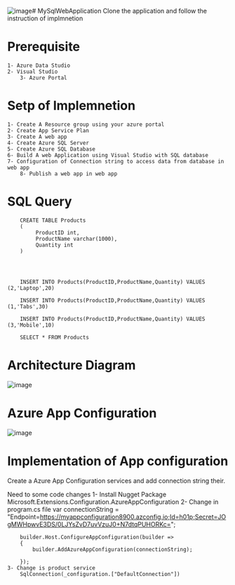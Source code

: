 ![image](https://github.com/ratreprakash/MySqlWebApplication_AppConfiguration/assets/157607672/b1bbfc7f-07f7-4c9b-9c02-32793a7f1e0f)# MySqlWebApplication
	Clone the application and follow the instruction of implmnetion
# Prerequisite
  	1- Azure Data Studio 
	2- Visual Studio
        3- Azure Portal
# Setp of Implemnetion 
	1- Create A Resource group using your azure portal 
	2- Create App Service Plan
	3- Create A web app
	4- Create Azure SQL Server 
	5- Create Azure SQL Database 
	6- Build A web Application using Visual Studio with SQL database 
	7- Configuration of Connection string to access data from database in web app 
        8- Publish a web app in web app
# SQL Query 
		CREATE TABLE Products
		(
		     ProductID int,
		     ProductName varchar(1000),
		     Quantity int
		)




		INSERT INTO Products(ProductID,ProductName,Quantity) VALUES (2,'Laptop',20)
		
		INSERT INTO Products(ProductID,ProductName,Quantity) VALUES (1,'Tabs',30)
		
		INSERT INTO Products(ProductID,ProductName,Quantity) VALUES (3,'Mobile',10)

		SELECT * FROM Products
     	

# Architecture Diagram
![image](https://github.com/ratreprakash/MySqlWebApplication/assets/157607672/c9d51cce-a0f8-4c20-8790-bbf82ed6994b)

# Azure App Configuration
![image](https://github.com/ratreprakash/MySqlWebApplication_AppConfiguration/assets/157607672/c0d06009-f4fd-4bd1-92cb-352764470e34)

# Implementation of App configuration 

Create a  Azure App Configuration services and add connection string their.

Need to some code changes
	1- Install Nugget Package  Microsoft.Extensions.Configuration.AzureAppConfiguration
	2- Change in program.cs file 
		var connectionString = "Endpoint=https://myappconfiguration8900.azconfig.io;Id=h01p;Secret=JOgMWHpwvE3DS/0LJYsZvD7uvVzuJ0+N7dtqPUHORKc=";
		
		builder.Host.ConfigureAppConfiguration(builder =>
		{
		    builder.AddAzureAppConfiguration(connectionString);
		
		});
	3- Change is product service 
		SqlConnection(_configuration.["DefaultConnection"])



